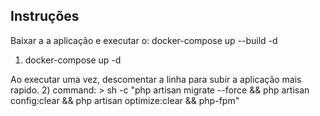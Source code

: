 ## Instruções

Baixar a a aplicação e executar o:
docker-compose up --build -d
1) docker-compose up -d


Ao executar uma vez, descomentar a linha para subir a aplicação mais rapido.
2)    command: >
      sh -c "php artisan migrate --force && php artisan config:clear && php artisan optimize:clear && php-fpm"      

